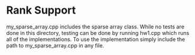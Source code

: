 # Rank Support
my_sparse_array.cpp includes the sparse array class. While no tests are done in this directory, testing can be done by running hw1.cpp which runs all of the implementations. To use the implementation simply include the path to my_sparse_array.cpp in any file.